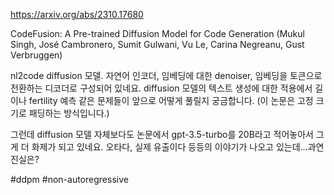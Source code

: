 https://arxiv.org/abs/2310.17680

CodeFusion: A Pre-trained Diffusion Model for Code Generation (Mukul Singh, José Cambronero, Sumit Gulwani, Vu Le, Carina Negreanu, Gust Verbruggen)

nl2code diffusion 모델. 자연어 인코더, 임베딩에 대한 denoiser, 임베딩을 토큰으로 전환하는 디코더로 구성되어 있네요. diffusion 모델의 텍스트 생성에 대한 적용에서 길이나 fertility 예측 같은 문제들이 앞으로 어떻게 풀릴지 궁금합니다. (이 논문은 고정 크기로 패딩하는 방식입니다.)

그런데 diffusion 모델 자체보다도 논문에서 gpt-3.5-turbo를 20B라고 적어놓아서 그게 더 화제가 되고 있네요. 오타다, 실제 유출이다 등등의 이야기가 나오고 있는데...과연 진실은?

#ddpm #non-autoregressive 